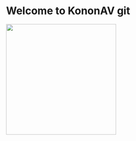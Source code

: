 # Welcome to KononAV git 
<img src="https://github.com/user-attachments/assets/06a72d03-c670-4a96-b550-fd1c05119b14" width="300"/>
